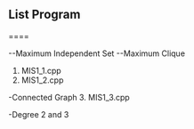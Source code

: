 ## List Program
====

--Maximum Independent Set
--Maximum Clique

1. MIS1\_1.cpp 
2. MIS1\_2.cpp 

-Connected Graph
3. MIS1\_3.cpp 

-Degree 2 and 3


